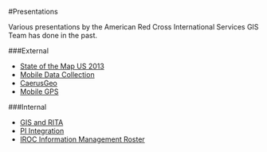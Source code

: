 #Presentations

Various presentations by the American Red Cross International Services GIS Team has done in the past.

###External
  + [State of the Map US 2013](http://americanredcross.github.io/presentations/SOTMUS_2013)
  + [Mobile Data Collection](http://americanredcross.github.io/presentations/mobiledatacollection)
  + [CaerusGeo](http://americanredcross.github.io/presentations/caerusgeo)
  + [Mobile GPS](http://americanredcross.github.io/presentations/mobilegps)

###Internal

  + [GIS and RITA](http://americanredcross.github.io/presentations/GIS_and_RITA)
  + [PI Integration](http://americanredcross.github.io/presentations/PI_Integration)
  + [IROC Information Management Roster](http://americanredcross.github.io/presentations/IROC_GIS)

